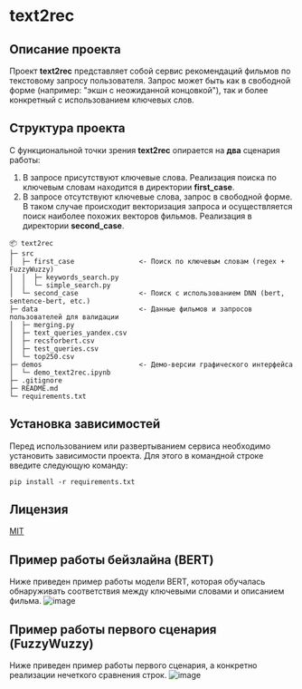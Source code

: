 # text2rec
## Описание проекта
Проект **text2rec** представляет собой сервис рекомендаций фильмов по текстовому запросу пользователя. Запрос может быть как в свободной форме (например: "экшн с неожиданной концовкой"), так и более конкретный с использованием ключевых слов.
## Структура проекта
С функциональной точки зрения **text2rec** опирается на **два** сценария работы:

1. В запросе присутствуют ключевые слова. Реализация поиска по ключевым словам находится в директории **first_case**.
2. В запросе отсутствуют ключевые слова, запрос в свободной форме. В таком случае происходит векторизация запроса и осуществляется поиск наиболее похожих векторов фильмов. Реализация в директории **second_case**.

```
📦 text2rec
├─ src
│  ├─ first_case                <- Поиск по ключевым словам (regex + FuzzyWuzzy)
│  │  ├─ keywords_search.py
│  │  └─ simple_search.py
│  └─ second_case               <- Поиск с использованием DNN (bert, sentence-bert, etc.)
├─ data                         <- Данные фильмов и запросов пользователей для валидации
│  ├─ merging.py
│  ├─ text_queries_yandex.csv
│  ├─ recsforbert.csv
│  ├─ test_queries.csv
│  └─ top250.csv
├─ demos                        <- Демо-версии графического интерфейса
│  └─ demo_text2rec.ipynb
├─ .gitignore
├─ README.md
└─ requirements.txt
```
## Установка зависимостей
Перед использованием или развертыванием сервиса необходимо установить зависимости проекта. Для этого в командной строке введите следующую команду:
```
pip install -r requirements.txt
```
## Лицензия
[MIT](https://choosealicense.com/licenses/mit/)
## Пример работы бейзлайна (BERT)
Ниже приведен пример работы модели BERT, которая обучалась обнаруживать соответствия между ключевыми словами и описанием фильма.
![image](https://user-images.githubusercontent.com/56130198/199210072-516ab705-9694-4502-ad99-f0a3e3b311b2.png)
## Пример работы первого сценария (FuzzyWuzzy)
Ниже приведен пример работы первого сценария, а конкретно реализации нечеткого сравнения строк.
![image](https://user-images.githubusercontent.com/56130198/199277274-392f40fb-579c-4f76-bc5e-d6481c9ef24c.png)

